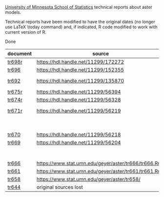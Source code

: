 [University of Minnesota School of Statistics](https://cla.umn.edu/statistics)
technical reports about aster models.

Technical reports have been modified to have the original dates (no
longer use LaTeX \today command) and, if indicated, R code modified
to work with current version of R.

Done

| document | source | note |
|----------|--------|------|
| [tr698r](https://raw.githubusercontent.com/cjgeyer/AsterTR/main/tr698r.pdf) | https://hdl.handle.net/11299/172272 | |
| [tr696](https://raw.githubusercontent.com/cjgeyer/AsterTR/main/tr696.pdf) | https://hdl.handle.net/11299/152355 | |
| [tr692](https://raw.githubusercontent.com/cjgeyer/AsterTR/main/tr692.pdf) | https://hdl.handle.net/11299/135870 | edited to add library(trust) |
| [tr675r](https://raw.githubusercontent.com/cjgeyer/AsterTR/main/tr675r.pdf) | https://hdl.handle.net/11299/56394 | |
| [tr674r](https://raw.githubusercontent.com/cjgeyer/AsterTR/main/tr674r.pdf) | https://hdl.handle.net/11299/56328 | |
| [tr671r](https://raw.githubusercontent.com/cjgeyer/AsterTR/main/tr671r.pdf) | https://hdl.handle.net/11299/56219 | edited because needed R-2.10.0 |
| | | emits warning about `RNGversion("2.5.0")` |
| [tr670](https://raw.githubusercontent.com/cjgeyer/AsterTR/main/tr670.pdf) | https://hdl.handle.net/11299/56218 | |
| [tr669](https://raw.githubusercontent.com/cjgeyer/AsterTR/main/tr669.pdf) | https://hdl.handle.net/11299/56204 | edited to fix plots |
| | | emits warning about `RNGversion("2.7.0")` |
| [tr666](https://raw.githubusercontent.com/cjgeyer/AsterTR/main/tr666.pdf) | https://www.stat.umn.edu/geyer/aster/tr666/tr666.Rnw |
| [tr661](https://raw.githubusercontent.com/cjgeyer/AsterTR/main/tr661.pdf) | https://www.stat.umn.edu/geyer/aster/tr661/tr661.Rnw | 
| [tr658](https://raw.githubusercontent.com/cjgeyer/AsterTR/main/tr658.pdf) | https://www.stat.umn.edu/geyer/aster/tr658/ |
| [tr644](https://raw.githubusercontent.com/cjgeyer/AsterTR/main/tr644.pdf) | original sources lost |


